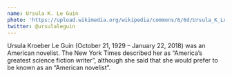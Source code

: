 ```yaml
---
name: Ursula K. Le Guin
photo: 'https://upload.wikimedia.org/wikipedia/commons/6/6d/Ursula_K_Le_Guin.JPG'
twitter: @ursulaleguin
---
```

Ursula Kroeber Le Guin (October 21, 1929 – January 22, 2018) was an American
novelist. The New York Times described her as “America’s greatest  science fiction writer”, although she said that she would prefer to be known as an “American novelist”.